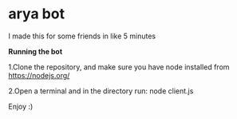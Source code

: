 # arya bot
I made this for some friends in like 5 minutes

**Running the bot**

1.Clone the repository, and make sure you have node installed from https://nodejs.org/

2.Open a terminal and in the directory run: node client.js

Enjoy :)

